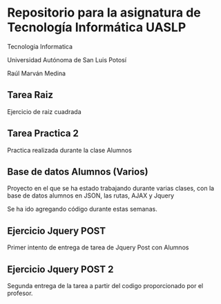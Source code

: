 # Repositorio para la asignatura de Tecnología Informática UASLP
Tecnologia Informatica

Universidad Autónoma de San Luis Potosí

Raúl Marván Medina

## Tarea Raiz
Ejercicio de raiz cuadrada

## Tarea Practica 2
Practica realizada durante la clase Alumnos

## Base de datos Alumnos (Varios)
Proyecto en el que se ha estado trabajando durante varias clases, con la base de datos alumnos en JSON, las rutas, AJAX y Jquery

Se ha ido agregando código durante estas semanas.

## Ejercicio Jquery POST
Primer intento de entrega de tarea de Jquery Post con Alumnos

## Ejercicio Jquery POST 2
Segunda entrega de la tarea a partir del codigo proporcionado por el profesor.
